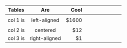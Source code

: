 | Tables 	| Are 	| Cool 	| &nbsp;&nbsp;&nbsp;&nbsp;&nbsp;&nbsp;&nbsp;&nbsp;&nbsp;&nbsp;&nbsp;&nbsp;&nbsp;&nbsp;&nbsp;&nbsp;&nbsp;&nbsp;&nbsp;&nbsp; 	|  	|
|----------	|:-------------:	|------:	|---	|---	|
|  	|  	|  	|  	|  	|
| col 1 is 	| left-aligned 	| $1600 	|  	|  	|
|  	|  	|  	|  	|  	|
| col 2 is 	| centered 	| $12 	|  	|  	|
| col 3 is 	| right-aligned 	| $1 	|  	|  	|

